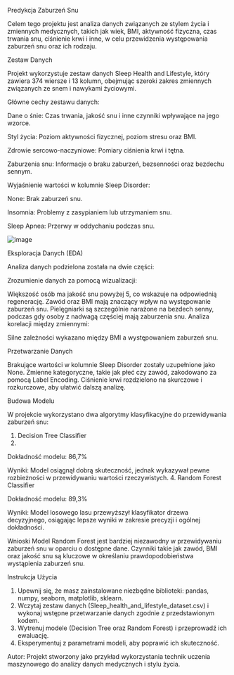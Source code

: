 Predykcja Zaburzeń Snu


Celem tego projektu jest analiza danych związanych ze stylem życia i zmiennych medycznych, takich jak wiek, BMI, aktywność fizyczna, czas trwania snu, ciśnienie krwi i inne, w celu przewidzenia występowania zaburzeń snu oraz ich rodzaju.


Zestaw Danych


Projekt wykorzystuje zestaw danych Sleep Health and Lifestyle, który zawiera 374 wiersze i 13 kolumn, obejmując szeroki zakres zmiennych związanych ze snem i nawykami życiowymi.


Główne cechy zestawu danych:


Dane o śnie: Czas trwania, jakość snu i inne czynniki wpływające na jego wzorce.

Styl życia: Poziom aktywności fizycznej, poziom stresu oraz BMI.

Zdrowie sercowo-naczyniowe: Pomiary ciśnienia krwi i tętna.

Zaburzenia snu: Informacje o braku zaburzeń, bezsenności oraz bezdechu sennym.



Wyjaśnienie wartości w kolumnie Sleep Disorder:

  None: Brak zaburzeń snu.
  
  Insomnia: Problemy z zasypianiem lub utrzymaniem snu.
  
  Sleep Apnea: Przerwy w oddychaniu podczas snu.

![image](https://github.com/user-attachments/assets/9ecffd2a-86b9-48a1-b867-cb41c3ea84aa)


Eksploracja Danych (EDA)

Analiza danych podzielona została na dwie części:

Zrozumienie danych za pomocą wizualizacji:

Większość osób ma jakość snu powyżej 5, co wskazuje na odpowiednią regenerację.
Zawód oraz BMI mają znaczący wpływ na występowanie zaburzeń snu. Pielęgniarki są szczególnie narażone na bezdech senny, podczas gdy osoby z nadwagą częściej mają zaburzenia snu.
Analiza korelacji między zmiennymi:

Silne zależności wykazano między BMI a występowaniem zaburzeń snu.


Przetwarzanie Danych

Brakujące wartości w kolumnie Sleep Disorder zostały uzupełnione jako None.
Zmienne kategoryczne, takie jak płeć czy zawód, zakodowano za pomocą Label Encoding.
Ciśnienie krwi rozdzielono na skurczowe i rozkurczowe, aby ułatwić dalszą analizę.


Budowa Modelu

W projekcie wykorzystano dwa algorytmy klasyfikacyjne do przewidywania zaburzeń snu:

1. Decision Tree Classifier
2. 
Dokładność modelu: 86,7%

Wyniki: Model osiągnął dobrą skuteczność, jednak wykazywał pewne rozbieżności w przewidywaniu wartości rzeczywistych.
4. Random Forest Classifier

Dokładność modelu: 89,3%

Wyniki: Model losowego lasu przewyższył klasyfikator drzewa decyzyjnego, osiągając lepsze wyniki w zakresie precyzji i ogólnej dokładności.


Wnioski
Model Random Forest jest bardziej niezawodny w przewidywaniu zaburzeń snu w oparciu o dostępne dane.
Czynniki takie jak zawód, BMI oraz jakość snu są kluczowe w określaniu prawdopodobieństwa wystąpienia zaburzeń snu.

Instrukcja Użycia

1. Upewnij się, że masz zainstalowane niezbędne biblioteki: pandas, numpy, seaborn, matplotlib, sklearn.
2. Wczytaj zestaw danych (Sleep_health_and_lifestyle_dataset.csv) i wykonaj wstępne przetwarzanie danych zgodnie z przedstawionym kodem.
3. Wytrenuj modele (Decision Tree oraz Random Forest) i przeprowadź ich ewaluację.
4. Eksperymentuj z parametrami modeli, aby poprawić ich skuteczność.

Autor:
Projekt stworzony jako przykład wykorzystania technik uczenia maszynowego do analizy danych medycznych i stylu życia.

